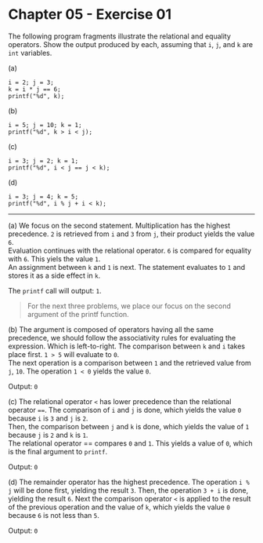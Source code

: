 # Chapter 05 - Exercise 01

The following program fragments illustrate the relational and equality operators. Show the output produced by each, assuming that `i`, `j`, and `k` are `int` variables.  

(a)
```
i = 2; j = 3;
k = i * j == 6;
printf("%d", k);
```
(b)
```
i = 5; j = 10; k = 1;
printf("%d", k > i < j);
```
(c)
```
i = 3; j = 2; k = 1;
printf("%d", i < j == j < k);
```
(d)
```
i = 3; j = 4; k = 5;
printf("%d", i % j + i < k);
```

---

(a)
We focus on the second statement. 
Multiplication has the highest precedence. `2` is retrieved from `i` and `3` from `j`, their product yields the value `6`.  
Evaluation continues with the relational operator. `6` is compared for equality with `6`. This yiels the value `1`.  
An assignment between `k` and `1` is next. The statement evaluates to `1` and stores it as a side effect in `k`.  

The `printf` call will output: `1`.  

> For the next three problems, we place our focus on the second argument of the printf function.  

(b)
The argument is composed of operators having all the same precedence, we should follow the associativity rules for evaluating the expression. Which is left-to-right.
The comparison between `k` and `i` takes place first. `1 > 5`  will evaluate to `0`.  
The next operation is a comparison between `1` and the retrieved value from `j`, `10`. The operation `1 < 0` yields the value `0`.  

Output: `0`  

(c)
The relational operator `<` has lower precedence than the relational operator `==`. The comparison of `i` and `j` is done, which yields the value `0` because `i` is `3` and `j` is `2`.  
Then, the comparison between `j` and `k` is done, which yields the value of `1` because `j` is `2` and `k` is `1`.  
The relational operator == compares `0` and `1`. This yields a value of `0`, which is the final argument to `printf`.  

Output: `0`  

(d)
The remainder operator has the highest precedence. The operation `i % j` will be done first, yielding the result `3`. Then, the operation `3 + i` is done, yielding the result `6`.
Next the comparison operator `<` is applied to the result of the previous operation and the value of `k`, which yields the value `0` because `6` is not less than `5`.  

Output: `0`
